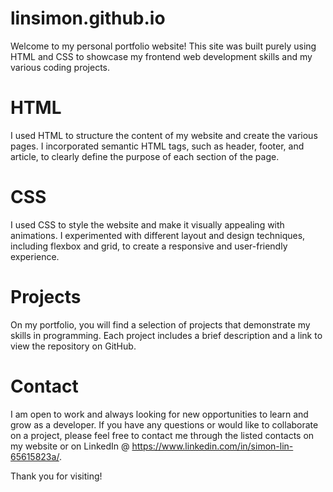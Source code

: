 # linsimon.github.io

Welcome to my personal portfolio website! This site was built purely using HTML and CSS to showcase my frontend web development skills and my various coding projects.

# HTML
I used HTML to structure the content of my website and create the various pages. I incorporated semantic HTML tags, such as header, footer, and article, to clearly define the purpose of each section of the page.

# CSS
I used CSS to style the website and make it visually appealing with animations. I experimented with different layout and design techniques, including flexbox and grid, to create a responsive and user-friendly experience.

# Projects
On my portfolio, you will find a selection of projects that demonstrate my skills in programming. Each project includes a brief description and a link to view the repository on GitHub.

# Contact
I am open to work and always looking for new opportunities to learn and grow as a developer. If you have any questions or would like to collaborate on a project, please feel free to contact me through the listed contacts on my website or on LinkedIn @ https://www.linkedin.com/in/simon-lin-65615823a/.

Thank you for visiting!
